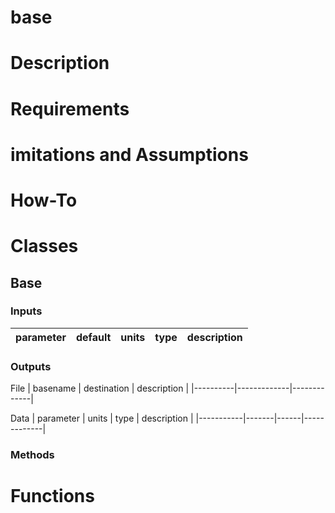 # base

# Description

# Requirements

# imitations and Assumptions

# How-To

# Classes

## Base

### Inputs

| parameter | default | units | type |description |
|-----------|---------|-------|------|------------|

### Outputs

File
| basename | destination | description |
|----------|-------------|-------------|

Data
| parameter | units | type | description |
|-----------|-------|------|-------------|

### Methods

# Functions
